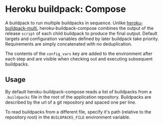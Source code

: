 
Heroku buildpack: Compose
=========================

A buildpack to run multiple buildpacks in sequence.
Unlike [heroku-buildpack-multi](https://github.com/ddollar/heroku-buildpack-multi), heroku-buildpack-compose combines the output of the release `script` of each child buildpack to produce the final output.
Default targets and configuration variables defined by later buildpack take priority.
Requirements are simply concatenated with no deduplication.

The contents of the `config_vars` key are added to the environment after each step and are visible when checking out and executing subsequent buildpacks.


Usage
-----

By default heroku-buildpack-compose reads a list of buildpacks from a `.buildpacks` file in the root of the application repository.
Buildpacks are described by the url of a git repository and spaced one per line.

To read buildpacks from a different file, specify it's path (relative to the repository root) in the `BUILDPACKS_FILE` environment variable.




